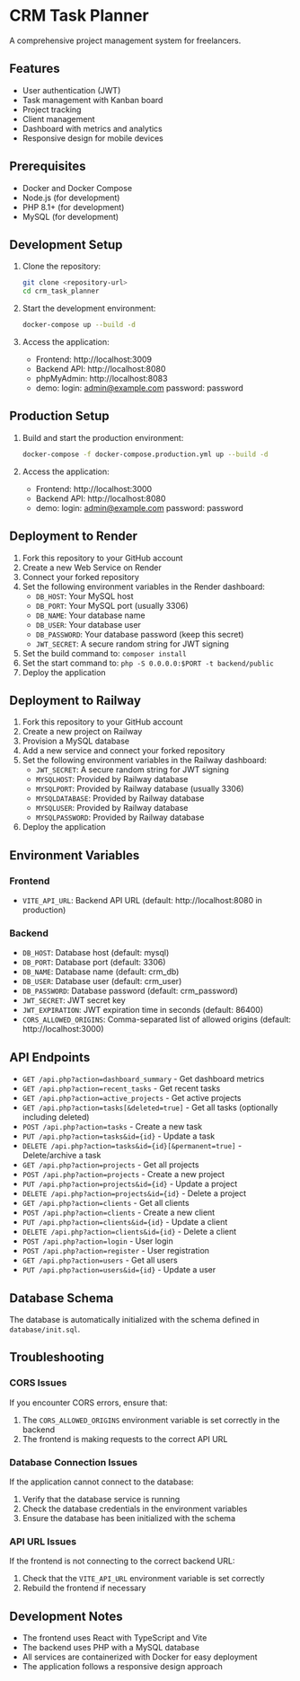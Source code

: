 # CRM Task Planner

A comprehensive project management system for freelancers.

## Features

- User authentication (JWT)
- Task management with Kanban board
- Project tracking
- Client management
- Dashboard with metrics and analytics
- Responsive design for mobile devices

## Prerequisites

- Docker and Docker Compose
- Node.js (for development)
- PHP 8.1+ (for development)
- MySQL (for development)

## Development Setup

1. Clone the repository:
   ```bash
   git clone <repository-url>
   cd crm_task_planner
   ```

2. Start the development environment:
   ```bash
   docker-compose up --build -d
   ```

3. Access the application:
   - Frontend: http://localhost:3009
   - Backend API: http://localhost:8080
   - phpMyAdmin: http://localhost:8083
   - demo: 
         login: admin@example.com
         password: password

## Production Setup

1. Build and start the production environment:
   ```bash
   docker-compose -f docker-compose.production.yml up --build -d
   ```

2. Access the application:
   - Frontend: http://localhost:3000
   - Backend API: http://localhost:8080
   - demo: 
         login: admin@example.com
         password: password


## Deployment to Render

1. Fork this repository to your GitHub account
2. Create a new Web Service on Render
3. Connect your forked repository
4. Set the following environment variables in the Render dashboard:
   - `DB_HOST`: Your MySQL host
   - `DB_PORT`: Your MySQL port (usually 3306)
   - `DB_NAME`: Your database name
   - `DB_USER`: Your database user
   - `DB_PASSWORD`: Your database password (keep this secret)
   - `JWT_SECRET`: A secure random string for JWT signing
5. Set the build command to: `composer install`
6. Set the start command to: `php -S 0.0.0.0:$PORT -t backend/public`
7. Deploy the application

## Deployment to Railway

1. Fork this repository to your GitHub account
2. Create a new project on Railway
3. Provision a MySQL database
4. Add a new service and connect your forked repository
5. Set the following environment variables in the Railway dashboard:
   - `JWT_SECRET`: A secure random string for JWT signing
   - `MYSQLHOST`: Provided by Railway database
   - `MYSQLPORT`: Provided by Railway database (usually 3306)
   - `MYSQLDATABASE`: Provided by Railway database
   - `MYSQLUSER`: Provided by Railway database
   - `MYSQLPASSWORD`: Provided by Railway database
6. Deploy the application

## Environment Variables

### Frontend
- `VITE_API_URL`: Backend API URL (default: http://localhost:8080 in production)

### Backend
- `DB_HOST`: Database host (default: mysql)
- `DB_PORT`: Database port (default: 3306)
- `DB_NAME`: Database name (default: crm_db)
- `DB_USER`: Database user (default: crm_user)
- `DB_PASSWORD`: Database password (default: crm_password)
- `JWT_SECRET`: JWT secret key
- `JWT_EXPIRATION`: JWT expiration time in seconds (default: 86400)
- `CORS_ALLOWED_ORIGINS`: Comma-separated list of allowed origins (default: http://localhost:3000)

## API Endpoints

- `GET /api.php?action=dashboard_summary` - Get dashboard metrics
- `GET /api.php?action=recent_tasks` - Get recent tasks
- `GET /api.php?action=active_projects` - Get active projects
- `GET /api.php?action=tasks[&deleted=true]` - Get all tasks (optionally including deleted)
- `POST /api.php?action=tasks` - Create a new task
- `PUT /api.php?action=tasks&id={id}` - Update a task
- `DELETE /api.php?action=tasks&id={id}[&permanent=true]` - Delete/archive a task
- `GET /api.php?action=projects` - Get all projects
- `POST /api.php?action=projects` - Create a new project
- `PUT /api.php?action=projects&id={id}` - Update a project
- `DELETE /api.php?action=projects&id={id}` - Delete a project
- `GET /api.php?action=clients` - Get all clients
- `POST /api.php?action=clients` - Create a new client
- `PUT /api.php?action=clients&id={id}` - Update a client
- `DELETE /api.php?action=clients&id={id}` - Delete a client
- `POST /api.php?action=login` - User login
- `POST /api.php?action=register` - User registration
- `GET /api.php?action=users` - Get all users
- `PUT /api.php?action=users&id={id}` - Update a user

## Database Schema

The database is automatically initialized with the schema defined in `database/init.sql`.

## Troubleshooting

### CORS Issues
If you encounter CORS errors, ensure that:
1. The `CORS_ALLOWED_ORIGINS` environment variable is set correctly in the backend
2. The frontend is making requests to the correct API URL

### Database Connection Issues
If the application cannot connect to the database:
1. Verify that the database service is running
2. Check the database credentials in the environment variables
3. Ensure the database has been initialized with the schema

### API URL Issues
If the frontend is not connecting to the correct backend URL:
1. Check that the `VITE_API_URL` environment variable is set correctly
2. Rebuild the frontend if necessary

## Development Notes

- The frontend uses React with TypeScript and Vite
- The backend uses PHP with a MySQL database
- All services are containerized with Docker for easy deployment
- The application follows a responsive design approach